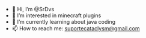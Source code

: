 - 👋 Hi, I’m @SrDvs
- 👀 I’m interested in minecraft plugins
- 🌱 I’m currently learning about java coding
- 📫 How to reach me: suportecataclysm@gmail.com
